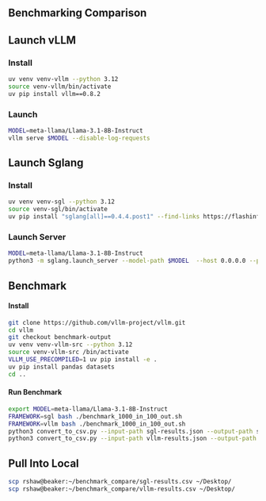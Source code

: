 ## Benchmarking Comparison

## Launch vLLM

### Install

```bash
uv venv venv-vllm --python 3.12
source venv-vllm/bin/activate
uv pip install vllm==0.8.2
```

### Launch

```bash
MODEL=meta-llama/Llama-3.1-8B-Instruct
vllm serve $MODEL --disable-log-requests
```

## Launch Sglang

### Install

```bash
uv venv venv-sgl --python 3.12
source venv-sgl/bin/activate
uv pip install "sglang[all]==0.4.4.post1" --find-links https://flashinfer.ai/whl/cu124/torch2.5/flashinfer-python
```

### Launch Server

```bash
MODEL=meta-llama/Llama-3.1-8B-Instruct
python3 -m sglang.launch_server --model-path $MODEL  --host 0.0.0.0 --port 8000 --enable-mixed-chunk
```

## Benchmark

#### Install
```bash
git clone https://github.com/vllm-project/vllm.git
cd vllm
git checkout benchmark-output
uv venv venv-vllm-src --python 3.12
source venv-vllm-src /bin/activate
VLLM_USE_PRECOMPILED=1 uv pip install -e .
uv pip install pandas datasets
cd ..
```

#### Run Benchmark

```bash
export MODEL=meta-llama/Llama-3.1-8B-Instruct
FRAMEWORK=sgl bash ./benchmark_1000_in_100_out.sh
FRAMEWORK=vllm bash ./benchmark_1000_in_100_out.sh
python3 convert_to_csv.py --input-path sgl-results.json --output-path sgl-results.csv
python3 convert_to_csv.py --input-path vllm-results.json --output-path vllm-results.csv
```

## Pull Into Local

```bash
scp rshaw@beaker:~/benchmark_compare/sgl-results.csv ~/Desktop/
scp rshaw@beaker:~/benchmark_compare/vllm-results.csv ~/Desktop/
```
